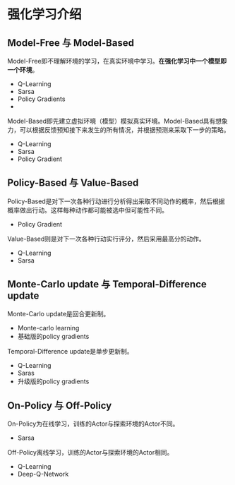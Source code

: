 # 强化学习介绍

## Model-Free 与 Model-Based

Model-Free即不理解环境的学习，在真实环境中学习。**在强化学习中一个模型即一个环境**。
+ Q-Learning
+ Sarsa
+ Policy Gradients
+ 
Model-Based即先建立虚拟环境（模型）模拟真实环境。Model-Based具有想象力，可以根据反馈预知接下来发生的所有情况，并根据预测来采取下一步的策略。
+ Q-Learning
+ Sarsa
+ Policy Gradient

## Policy-Based 与 Value-Based

Policy-Based是对下一次各种行动进行分析得出采取不同动作的概率，然后根据概率做出行动。这样每种动作都可能被选中但可能性不同。
+ Policy Gradient

Value-Based则是对下一次各种行动实行评分，然后采用最高分的动作。
+ Q-Learning
+ Sarsa

## Monte-Carlo update 与 Temporal-Difference update

Monte-Carlo update是回合更新制。
+ Monte-carlo learning
+ 基础版的policy gradients

Temporal-Difference update是单步更新制。
+ Q-Learning
+ Saras
+ 升级版的policy gradients

## On-Policy 与 Off-Policy

On-Policy为在线学习，训练的Actor与探索环境的Actor不同。
+ Sarsa

Off-Policy离线学习，训练的Actor与探索环境的Actor相同。
+ Q-Learning
+ Deep-Q-Network

